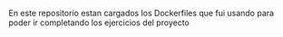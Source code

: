 En este repositorio estan cargados los Dockerfiles que fui usando para poder ir completando los ejercicios del proyecto
